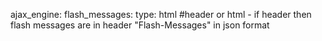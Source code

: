 ajax_engine:
    flash_messages:
        type: html #header or html - if header then flash messages are in header "Flash-Messages" in json format